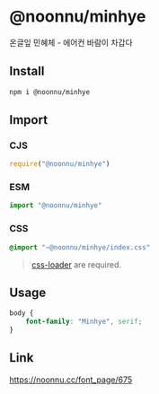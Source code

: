 # @noonnu/minhye
온글잎 민혜체 - 에어컨 바람이 차갑다

## Install
```sh
npm i @noonnu/minhye
```
## Import
### CJS
```js
require("@noonnu/minhye")
```
### ESM
```js
import "@noonnu/minhye"
```
### CSS 
```css
@import "~@noonnu/minhye/index.css"
```
> [css-loader](https://github.com/webpack-contrib/css-loader) are required.

## Usage
```css
body {
    font-family: "Minhye", serif;
}
```

## Link
https://noonnu.cc/font_page/675